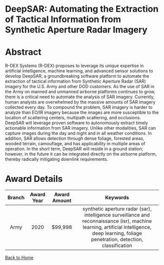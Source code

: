 
DeepSAR: Automating the Extraction of Tactical Information from Synthetic Aperture Radar Imagery
================================================================================================

# Abstract


R-DEX Systems (R-DEX) proposes to leverage its unique expertise in artificial intelligence, machine learning, and advanced sensor solutions to develop DeepSAR, a groundbreaking software platform to automate the extraction of tactical information from Synthetic Aperture Radar (SAR) imagery for the U.S. Army and other DOD customers. As the use of SAR in the Army on manned and unmanned airborne platforms continues to grow, there is a critical need to automate the analysis of SAR imagery. Currently, human analysts are overwhelmed by the massive amounts of SAR imagery collected every day. To compound the problem, SAR imagery is harder to analyze than EO/IR imagery because the images are more susceptible to the location of scattering centers, multipath scattering, and occlusions. DeepSAR will leverage proven software to autonomously extract timely actionable information from SAR imagery. Unlike other modalities, SAR can capture images during the day and night and in all weather conditions. In addition, SAR allows detection through dense foliage, forested areas, wooded terrain, camouflage, and has applicability in multiple areas of operation. In the short term, DeepSAR will reside in a ground station; however, in the future it can be integrated directly on the airborne platform, thereby radically mitigating downlink requirements.  

# Award Details

|Branch|Award Year|Award Amount|Keywords|
| :---: | :---: | :---: | :---: |
|Army|2020|$99,998|synthetic aperture radar (sar), intelligence surveillance and reconnaissance (isr), machine learning, artificial intelligence, deep learning, foliage penetration, detection, classification|
  
  


[Back to Home](https://github.com/chrischow/dod_sbir_awards#1125)
